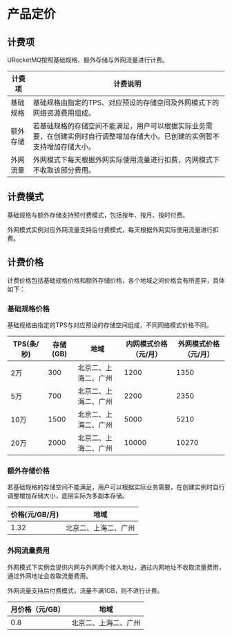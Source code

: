 # 产品定价

##  计费项
URocketMQ按照基础规格、额外存储与外网流量进行计费。

| 计费项   | 计费说明                                                     |
| -------- | ------------------------------------------------------------ |
| 基础规格 | 基础规格由指定的TPS、对应预设的存储空间及外网模式下的网络资源费用组成。 |
| 额外存储 | 若基础规格的存储空间不能满足，用户可以根据实际业务需要，在创建实例时自行调整增加存储大小。已创建的实例暂不支持增加存储大小。 |
| 外网流量 | 外网模式下每天根据外网实际使用流量进行扣费，内网模式下不收取该部分费用。 |


##  计费模式

基础规格与额外存储支持预付费模式，包括按年、按月、按时付费。

外网模式实例对应外网流量支持后付费模式，每天根据外网实际使用流量进行扣费。

## 计费价格

计费价格包括基础规格价格和额外存储价格，各个地域之间价格会有所差异，具体如下：

### 基础规格价格
基础规格由指定的TPS与对应预设的存储空间组成，不同网络模式价格不同。

| TPS(条/秒) | 存储(GB) | 地域               | 内网模式价格（元/月） | 外网模式价格（元/月） |
| ---------- | -------- | ------------------ | ------------- | ---------- |
| 2万        | 300      | 北京二、上海二、广州 | 1200          | 1350 |
| 5万        | 700      | 北京二、上海二、广州 | 2200          | 2350 |
| 10万       | 1500     | 北京二、上海二、广州 | 5000          | 5210 |
| 20万       | 2000     | 北京二、上海二、广州 | 10000         | 10270 |

### 额外存储价格

若基础规格的存储空间不能满足，用户可以根据实际业务需要，在创建实例时自行调整增加存储大小，底层实际为多副本存储。

| 价格(元/GB/月) | 地域               |
| -------------- | ------------------ |
| 1.32           | 北京二、上海二、广州 |

### 外网流量费用
外网模式下实例会提供内网与外网两个接入地址，通过内网地址不收取流量费用，通过外网地址会收取流量费用。

外网流量支持后付费模式，流量不满1GB，则不进行计费。


| 月价格（元/GB） | 地域                 |
| --------------- | -------------------- |
| 0.8             | 北京二、上海二、广州 |